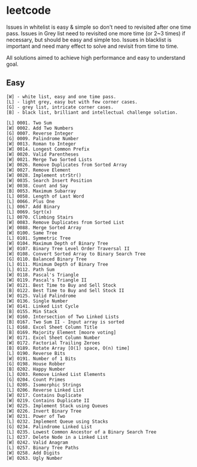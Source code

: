 # leetcode

Issues in whitelist is easy & simple so don't need to revisited after one time pass. Issues in Grey list need to revisited one more time (or 2~3 times) if necessary, but should be easy and simple too. Issues in blacklist is important and need many effect to solve and revisit from time to time.

All solutions aimed to achieve high performance and easy to understand goal.


## Easy
```text
[W] - white list, easy and one time pass.
[L] - light grey, easy but with few corner cases.
[G] - grey list, intricate corner cases.
[B] - black list, brilliant and intellectual challenge solution.

[L] 0001. Two Sum
[W] 0002. Add Two Numbers
[G] 0007. Reverse Integer
[G] 0009. Palindrome Number
[W] 0013. Roman to Integer
[W] 0014. Longest Common Prefix
[W] 0020. Valid Parentheses
[W] 0021. Merge Two Sorted Lists
[W] 0026. Remove Duplicates from Sorted Array
[W] 0027. Remove Element
[W] 0028. Implement strStr()
[W] 0035. Search Insert Position
[W] 0038. Count and Say
[B] 0053. Maximum Subarray
[L] 0058. Length of Last Word
[L] 0066. Plus One
[L] 0067. Add Binary
[L] 0069. Sqrt(x)
[L] 0070. Climbing Stairs
[W] 0083. Remove Duplicates from Sorted List
[W] 0088. Merge Sorted Array
[W] 0100. Same Tree
[L] 0101. Symmetric Tree
[W] 0104. Maximum Depth of Binary Tree
[W] 0107. Binary Tree Level Order Traversal II
[W] 0108. Convert Sorted Array to Binary Search Tree
[G] 0110. Balanced Binary Tree
[L] 0111. Minimum Depth of Binary Tree
[L] 0112. Path Sum
[W] 0118. Pascal's Triangle
[W] 0119. Pascal's Triangle II
[W] 0121. Best Time to Buy and Sell Stock
[B] 0122. Best Time to Buy and Sell Stock II
[W] 0125. Valid Palindrome
[W] 0136. Single Number
[W] 0141. Linked List Cycle
[B] 0155. Min Stack
[W] 0160. Intersection of Two Linked Lists
[B] 0167. Two Sum II - Input array is sorted
[L] 0168. Excel Sheet Column Title
[B] 0169. Majority Element [moore voting]
[W] 0171. Excel Sheet Column Number
[W] 0172. Factorial Trailing Zeroes
[B] 0189. Rotate Array [O(1) space, O(n) time]
[L] 0190. Reverse Bits
[W] 0191. Number of 1 Bits
[G] 0198. House Robber
[B] 0202. Happy Number
[L] 0203. Remove Linked List Elements
[G] 0204. Count Primes
[L] 0205. Isomorphic Strings
[L] 0206. Reverse Linked List
[W] 0217. Contains Duplicate
[W] 0219. Contains Duplicate II
[W] 0225. Implement Stack using Queues
[W] 0226. Invert Binary Tree
[W] 0231. Power of Two
[L] 0232. Implement Queue using Stacks
[G] 0234. Palindrome Linked List
[L] 0235. Lowest Common Ancestor of a Binary Search Tree
[L] 0237. Delete Node in a Linked List
[W] 0242. Valid Anagram
[L] 0257. Binary Tree Paths
[W] 0258. Add Digits
[W] 0263. Ugly Number
```

